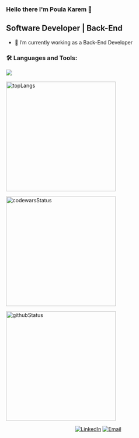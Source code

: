 ### Hello there I'm Poula Karem 👋

## Software Developer | Back-End

<!--
Here are some ideas to get you started:

- 🔭 I’m currently ...
-->
- 🌱 I’m currently working as a Back-End Developer
<!--
- 👯 I’m looking to collaborate on ...
- 🤔 I’m looking for help with ...
- 💬 Ask me about ...
- 📫 How to reach me: ...
- 😄 Pronouns: ...
- ⚡ Fun fact: ...
wordpress
mongodb
-->

### :hammer_and_wrench: Languages and Tools:
<div id="languages&tools" align="left">
  <a href="https://github.com/poula-karem"><img src="https://skillicons.dev/icons?i=js,nodejs,express,npm,postman,postgres,git,github,linux,vscode" /></a>
</div>
<br>
<div id="status" align="left">
  <a href="https://github.com/poula-karem"><img alt="topLangs" width="300rem" src="https://github-readme-stats-git-masterrstaa-rickstaa.vercel.app/api/top-langs/?username=Poula-Karem&layout=compact&theme=transparent&show" /></a>  
 
  <a href="https://github.com/poula-karem"><img alt="codewarsStatus" width="300rem" src="https://github.r2v.ch/codewars?user=Poula Karem&name=true&hide_clan=true&top_languages=true&stroke=%23b362ff&theme=default" /></a>

  <a href="https://github.com/poula-karem"><img alt="githubStatus" width="300rem" src="https://github-readme-stats.vercel.app/api?username=Poula-Karem&theme=transparent&show" /></a>

  <!-- 
  <a href="https://github.com/poula-karem"><img alt="leetStatus" width="400rem" src="https://leetcard.jacoblin.cool/poula-karemp?theme=dark" /></a>
  
  <a href="https://github.com/poula-karem"><img width="400rem" src="http://github-readme-streak-stats.herokuapp.com?user=Poula-Karem&theme=transparent&show" /></a>
  -->
</div>

<div id="contacts" align="center">
  <a href="https://www.linkedin.com/in/poula-karem"><img alt="LinkedIn" src="https://img.shields.io/badge/LinkedIn-blue?style=flat-square&logo=linkedin"></a>
  <a href="mailto:paulakaremp@gmail.com"><img alt="Email" src="https://img.shields.io/badge/Email-white?style=flat-square&logo=gmail"></a>
</div>
